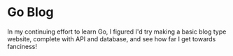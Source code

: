 # Go Blog

In my continuing effort to learn Go, I figured I'd try making a basic blog type website, complete with API and database, and see how far I get towards fanciness!
